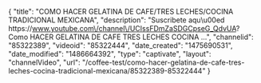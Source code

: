 {
    "title": "COMO HACER GELATINA DE CAFE\/TRES LECHES\/COCINA TRADICIONAL MEXICANA",
    "description": "Suscribete aqu\u00ed https:\/\/www.youtube.com\/channel\/UCIssFDmZaSDGCpseG_QdvUA? Como HACER GELATINA DE CAFE TRES LECHES COCINA ...",
    "channelid": "85322389",
    "videoid": "85322444",
    "date_created": "1475690531",
    "date_modified": "1486664392",
    "type": "captivate",
    "layout": "channelVideo",
    "url": "\/coffee-test\/como-hacer-gelatina-de-cafe-tres-leches-cocina-tradicional-mexicana\/85322389-85322444"
}
